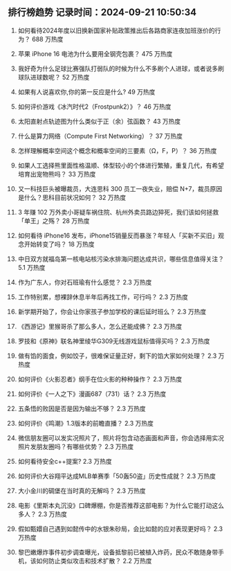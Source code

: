 
## 排行榜趋势 记录时间：2024-09-21 10:50:34
  
  1. 如何看待2024年度以旧换新国家补贴政策推出后各路商家连夜加班涨价的行为？ 688 万热度
    
  2. 苹果 iPhone 16 电池为什么要用全钢壳包裹？ 475 万热度
    
  3. 我好奇为什么足球比赛强队打弱队的时候为什么不多刷个人进球，或者说多刷球队进球数呢？ 52 万热度
    
  4. 如果有人说喜欢你,你的第一反应是什么? 49 万热度
    
  5. 如何评价游戏《冰汽时代2（Frostpunk2）》？ 46 万热度
    
  6. 太阳直射点轨迹图为什么类似于正（余）弦函数？ 43 万热度
    
  7. 什么是算力网络（Compute First Networking）？ 37 万热度
    
  8. 怎样理解概率空间这个概念和概率空间的三要素（Ω，F，P）？ 36 万热度
    
  9. 如果人工选择熊里面性格温顺、体型较小的个体进行繁殖，重复几代，有希望培育出宠物熊吗？ 33 万热度
    
  10. 又一科技巨头被曝裁员，大连思科 300 员工一夜失业，赔偿 N+7，裁员原因是什么？思科目前状况如何？ 32 万热度
    
  11. 3 年赚 102 万外卖小哥疑车祸住院、杭州外卖员路边猝死，我们该如何拯救「单王」之殇？ 28 万热度
    
  12. 如何看待 iPhone16 发布，iPhone15销量反而暴涨？年轻人「买新不买旧」观念开始转变了吗？ 18 万热度
    
  13. 中日双方就福岛第一核电站核污染水排海问题达成共识，哪些信息值得关注？ 5.1 万热度
    
  14. 作为广东人，你对石班瑜有什么感觉？ 2.3 万热度
    
  15. 工作特别累，想裸辞休息半年后再找工作，可行吗？ 2.3 万热度
    
  16. 新学期开始了，你会让你家孩子参加学校的课后延时班么？ 2.3 万热度
    
  17. 《西游记》里猴哥杀了那么多人，怎么还能成佛？ 2.3 万热度
    
  18. 罗技和《原神》联名神里绫华G309无线游戏鼠标值得买吗？ 2.3 万热度
    
  19. 做有馅的面食，例如饺子，很难保证量正好，剩下的馅大家如何处理？ 2.3 万热度
    
  20. 如何评价《火影忍者》纲手在位火影的种种操作？ 2.3 万热度
    
  21. 如何评价《一人之下》漫画687（731）话？ 2.3 万热度
    
  22. 五条悟的败因是否是因为输出不够？ 2.3 万热度
    
  23. 如何评价《鸣潮》1.3版本的前瞻直播？ 2.3 万热度
    
  24. 微信朋友圈可以发实况照片了，照片将包含动态画面和声音，你会选择用实况照片发朋友圈吗？有哪些优势？ 2.3 万热度
    
  25. 如何看待安全c++提案? 2.3 万热度
    
  26. 如何评价大谷翔平达成MLB单赛季「50轰50盗」历史性成就？ 2.3 万热度
    
  27. 大小金川的碉堡在当时真的无解吗？ 2.3 万热度
    
  28. 电影《里斯本丸沉没》口碑爆棚，你是否推荐这部电影？为什么它能打动这么多人？ 2.3 万热度
    
  29. 假如甄嬛自己遇到如懿传中的水银朱砂局，会比如懿的应对表现更好吗？ 2.3 万热度
    
  30. 黎巴嫩爆炸事件初步调查曝光，设备抵黎前已被植入炸药，民众不敢随身带手机，该如何防止类似攻击和技术扩散？ 2.2 万热度
    